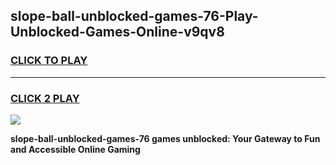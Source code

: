 
## slope-ball-unblocked-games-76-Play-Unblocked-Games-Online-v9qv8
<h3>
<a href="https://premium76.site?title=slope-ball-unblocked-games-76&ref=25A">CLICK TO PLAY</a></h3>
<hr>

<h3>
<a href="https://premium76.site?title=slope-ball-unblocked-games-76&ref=25A">CLICK 2 PLAY</a>
  
</h3>

<a href="https://premium76.site?title=slope-ball-unblocked-games-76&ref=25A"><img src="https://clearcache.store/games.png"></a>


**slope-ball-unblocked-games-76 games unblocked: Your Gateway to Fun and Accessible Online Gaming**
